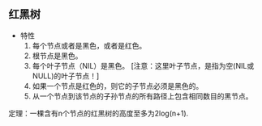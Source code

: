 

## 红黑树
* 特性
    1. 每个节点或者是黑色，或者是红色。
    2. 根节点是黑色。
    3. 每个叶子节点（NIL）是黑色。 [注意：这里叶子节点，是指为空(NIL或NULL)的叶子节点！]
    4. 如果一个节点是红色的，则它的子节点必须是黑色的。
    5. 从一个节点到该节点的子孙节点的所有路径上包含相同数目的黑节点。   

定理：一棵含有n个节点的红黑树的高度至多为2log(n+1).
